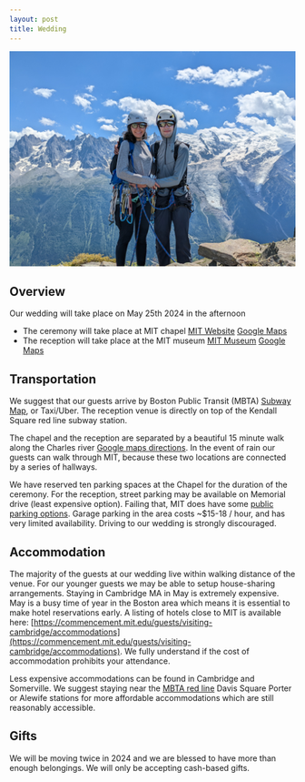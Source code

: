 ```yaml
---
layout: post
title: Wedding 
---
```


![](img/main_picture.jpg)

## Overview 

Our wedding will take place on May 25th 2024 in the afternoon

* The ceremony will take place at MIT chapel [MIT Website](https://studentlife.mit.edu/cac/event-services-spaces/event-spaces/mit-chapel) [Google Maps](https://maps.app.goo.gl/xRdoz4kD7amgpMMJ8)
* The reception will take place at the MIT museum [MIT Museum](https://mitmuseum.mit.edu/) [Google Maps](https://maps.app.goo.gl/asSMSx7WSqyuaUDC9)

## Transportation

We suggest that our guests arrive by Boston Public Transit (MBTA) [Subway Map](https://cdn.mbta.com/sites/default/files/2022-12/2022-12-12-subway-map-v37f.pdf), or Taxi/Uber. The reception venue is directly on top of the Kendall Square red line subway station. 

The chapel and the reception are separated by a beautiful 15 minute walk along the Charles river [Google maps directions](https://www.google.com/maps/dir/MIT+Chapel,+48+Massachusetts+Ave,+Cambridge,+MA+02139,+United+States/MIT+Museum,+Gambrill+Center,+314+Main+St,+Cambridge,+MA+02142,+United+States/@42.3611752,-71.11131,14z/data=!4m14!4m13!1m5!1m1!1s0x89e37a0081ab0b7d:0xfd6b535be007b424!2m2!1d-71.0941349!2d42.3583155!1m5!1m1!1s0x89e37754d18b40ef:0xcba82b413cc2736d!2m2!1d-71.0863641!2d42.362114!3e2?entry=ttu). In the event of rain our guests can walk through MIT, because these two locations are connected by a series of hallways. 

We have reserved ten parking spaces at the Chapel for the duration of the ceremony. For the reception, street parking may be available on Memorial drive (least expensive option). Failing that, MIT does have some [public parking options](https://web.mit.edu/facilities/transportation/parking/visitors/public_parking.html). Garage parking in the area costs ~$15-18 / hour, and has very limited availability. Driving to our wedding is strongly discouraged. 

## Accommodation  

The majority of the guests at our wedding live within walking distance of the venue. For our younger guests we may be able to setup house-sharing arrangements. Staying in Cambridge MA in May is extremely expensive. May is a busy time of year in the Boston area which means it is essential to make hotel reservations early. A listing of hotels close to MIT is available here: [https://commencement.mit.edu/guests/visiting-cambridge/accommodations](https://commencement.mit.edu/guests/visiting-cambridge/accommodations). We fully understand if the cost of accommodation prohibits your attendance.

Less expensive accommodations can be found in Cambridge and Somerville. We suggest staying near the [MBTA red line](https://cdn.mbta.com/sites/default/files/2022-12/2022-12-12-subway-map-v37f.pdf) Davis Square Porter or Alewife stations for more affordable accommodations which are still reasonably accessible. 

## Gifts

We will be moving twice in 2024 and we are blessed to have more than enough belongings. We will only be accepting cash-based gifts.
